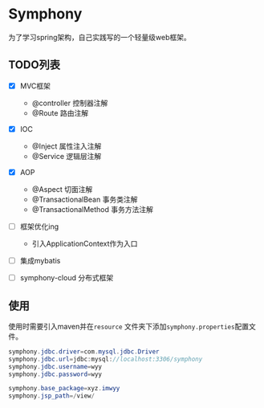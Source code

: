 # Symphony 

为了学习spring架构，自己实践写的一个轻量级web框架。

## TODO列表

- [x] MVC框架
  - @controller 控制器注解
  - @Route 路由注解
- [x] IOC 
  - @Inject 属性注入注解
  - @Service 逻辑层注解
- [x] AOP
  - @Aspect 切面注解 
  - @TransactionalBean 事务类注解
  - @TransactionalMethod 事务方法注解
- [ ] 框架优化ing
  - 引入ApplicationContext作为入口
- [ ] 集成mybatis
- [ ] symphony-cloud 分布式框架



## 使用

使用时需要引入maven并在`resource` 文件夹下添加`symphony.properties`配置文件。

```java
symphony.jdbc.driver=com.mysql.jdbc.Driver
symphony.jdbc.url=jdbc:mysql://localhost:3306/symphony
symphony.jdbc.username=wyy
symphony.jdbc.password=wyy

symphony.base_package=xyz.imwyy		
symphony.jsp_path=/view/
```


